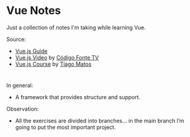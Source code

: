 # Vue Notes

Just a collection of notes I'm taking while learning Vue.

Source: 
- [Vue.js Guide](https://vuejs.org/guide/)
- [Vue.js Video](https://www.youtube.com/watch?v=bEl6yN3vd-U) by [Código Fonte TV](https://www.youtube.com/@codigofontetv)
- [Vue.js Course](https://www.youtube.com/playlist?list=PLcoYAcR89n-qTYqfWTGxXMnAvCqY3JF8w) by [Tiago Matos](https://www.youtube.com/@tiagomatosweb)
#
In general:
- A framework that provides structure and support.

Observation:
- All the exercises are divided into branches... in the main branch I’m going to put the most important project.
